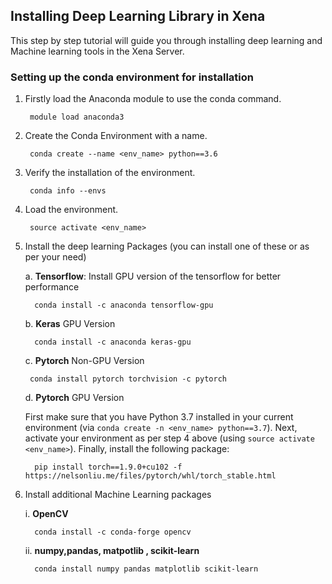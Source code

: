 ## Installing Deep Learning Library in Xena ##

This step by step tutorial will guide you through installing deep learning and Machine learning tools in the Xena Server.

### Setting up the conda environment for installation ###

1. Firstly load the Anaconda module to use the conda command.

	 	module load anaconda3

2. Create the Conda Environment with a name.
 
	 	conda create --name <env_name> python==3.6

3. Verify the installation of the environment.

		conda info --envs	


4. Load the environment.

	 	source activate <env_name> 


5. Install the deep learning Packages (you can install one of these or as per your need)
	
	a.  **Tensorflow**: Install GPU version of the 	tensorflow for better performance

		 conda install -c anaconda tensorflow-gpu

	b.  **Keras**  GPU Version 

		 conda install -c anaconda keras-gpu  

	c.   **Pytorch** Non-GPU Version

		conda install pytorch torchvision -c pytorch
		 
	d.   **Pytorch** GPU Version

	First make sure that you have Python 3.7 installed in your current environment (via `conda create -n <env_name> python==3.7`). Next, activate your environment as per step 4 above (using `source activate <env_name>`). Finally, install the following package:
		 
		 pip install torch==1.9.0+cu102 -f https://nelsonliu.me/files/pytorch/whl/torch_stable.html


6. Install additional Machine Learning packages
	
	i.  **OpenCV**

		 conda install -c conda-forge opencv 

	ii. **numpy,pandas, matpotlib , scikit-learn**

		 conda install numpy pandas matplotlib scikit-learn 
